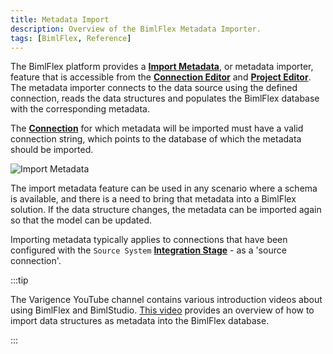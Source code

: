 ```yaml
---
title: Metadata Import
description: Overview of the BimlFlex Metadata Importer.
tags: [BimlFlex, Reference]
---
```

The BimlFlex platform provides a [**Import Metadata**](./importing-metadata), or metadata importer, feature that is accessible from the [**Connection Editor**](../metadata-editors/connection-editor) and [**Project Editor**](../metadata-editors/project-editor). The metadata importer connects to the data source using the defined connection, reads the data structures and populates the BimlFlex database with the corresponding metadata.

The [**Connection**](../metadata-editors/connection-editor) for which metadata will be imported must have a valid connection string, which points to the database of which the metadata should be imported.

![Import Metadata](/img/bimlflex/bimlflex-connection-editor-metadata-import.png "Import Metadata")

The import metadata feature can be used in any scenario where a schema is available, and there is a need to bring that metadata into a BimlFlex solution. If the data structure changes, the metadata can be imported again so that the model can be updated.

Importing metadata typically applies to connections that have been configured with the `Source System` [**Integration Stage**](../metadata-editors/connection-editor#integration-stages) - as a 'source connection'.



:::tip

The Varigence YouTube channel contains various introduction videos about using BimlFlex and BimlStudio. [This video](https://www.youtube.com/watch?v=ClMJcZPdSks?rel=0&autoplay=0) provides an overview of how to import data structures as metadata into the BimlFlex database.

:::

